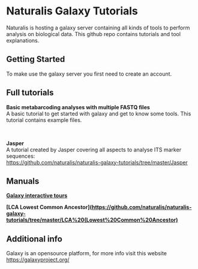 # Naturalis Galaxy Tutorials
Naturalis is hosting a galaxy server containing all kinds of tools to perform analysis on biological data. This github repo contains tutorials and tool explanations.

## Getting Started
To make use the galaxy server you first need to create an account. 

## Full tutorials
**Basic metabarcoding analyses with multiple FASTQ files** <br />
A basic tutorial to get started with galaxy and get to know some tools. This tutorial contains example files.

<br />

**Jasper** <br />
A tutorial created by Jasper covering all aspects to analyse ITS marker sequences:<br />
https://github.com/naturalis/naturalis-galaxy-tutorials/tree/master/Jasper

## Manuals
**[Galaxy interactive tours](https://github.com/naturalis/naturalis-galaxy-tutorials/tree/master/Galaxy%20interactive%20tours)**
<br />

**[LCA Lowest Common Ancestor](https://github.com/naturalis/naturalis-galaxy-tutorials/tree/master/LCA%20(Lowest%20Common%20Ancestor)**
<br />

## Additional info
Galaxy is an opensource platform, for more info visit this website https://galaxyproject.org/

